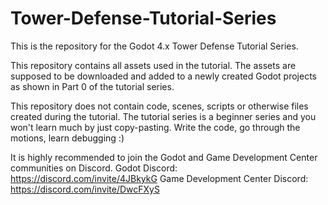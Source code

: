 # Tower-Defense-Tutorial-Series

This is the repository for the Godot 4.x Tower Defense Tutorial Series. 

This repository contains all assets used in the tutorial. The assets are supposed to be downloaded and added to a newly created Godot projects as shown in Part 0 of the tutorial series. 

This repository does not contain code, scenes, scripts or otherwise files created during the tutorial. The tutorial series is a beginner series and you won't learn much by just copy-pasting. Write the code, go through the motions, learn debugging :)

It is highly recommended to join the Godot and Game Development Center communities on Discord. 
Godot Discord: https://discord.com/invite/4JBkykG
Game Development Center Discord: https://discord.com/invite/DwcFXyS
